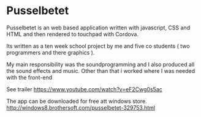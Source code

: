# Pusselbetet

Pusselbetet is an web based application written with javascript, CSS and HTML and then rendered to touchpad with Cordova.

Its written as a ten week school project by me and five co students ( two programmers and there graphics ).

My main responsibility was the soundprogramming and I also produced all the sound effects and music. Other than that i worked where I was needed with the front-end

See trailer
https://www.youtube.com/watch?v=eF2Cwg0s5ac

The app can be downloaded for free att windows store.
http://windows8.brothersoft.com/pusselbetet-329753.html
